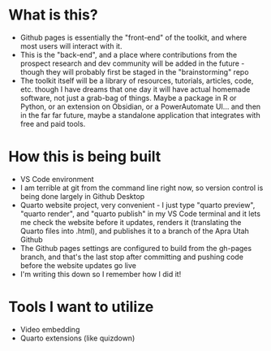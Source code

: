 
# What is this?
- Github pages is essentially the "front-end" of the toolkit, and where most users will interact with it.
- This is the "back-end", and a place where contributions from the prospect research and dev community will be added in the future - though they will probably first be staged in the "brainstorming" repo
- The toolkit itself will be a library of resources, tutorials, articles, code, etc. though I have dreams that one day it will have actual homemade software, not just a grab-bag of things. Maybe a package in R or Python, or an extension on Obsidian, or a PowerAutomate UI... and then in the far far future, maybe a standalone application that integrates with free and paid tools.


# How this is being built
- VS Code environment
- I am terrible at git from the command line right now, so version control is being done largely in Github Desktop
- Quarto website project, very convenient - I just type "quarto preview", "quarto render", and "quarto publish" in my VS Code terminal and it lets me check the website before it updates, renders it (translating the Quarto files into .html), and publishes it to a branch of the Apra Utah Github
- The Github pages settings are configured to build from the gh-pages branch, and that's the last stop after committing and pushing code before the website updates go live
- I'm writing this down so I remember how I did it!

# Tools I want to utilize
- Video embedding
- Quarto extensions (like quizdown)
